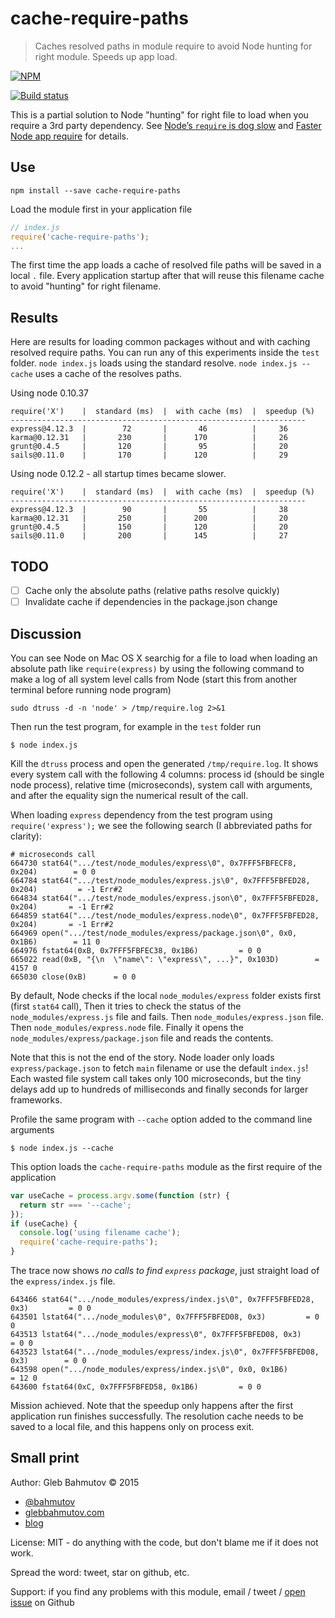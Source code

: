 # cache-require-paths

> Caches resolved paths in module require to avoid Node hunting for right module. Speeds up app load.

[![NPM][cache-require-paths-icon] ][cache-require-paths-url]

[![Build status][cache-require-paths-ci-image] ][cache-require-paths-ci-url]

[cache-require-paths-icon]: https://nodei.co/npm/cache-require-paths.png?downloads=true
[cache-require-paths-url]: https://npmjs.org/package/cache-require-paths
[cache-require-paths-ci-image]: https://travis-ci.org/bahmutov/cache-require-paths.png?branch=master
[cache-require-paths-ci-url]: https://travis-ci.org/bahmutov/cache-require-paths

This is a partial solution to Node "hunting" for right file to load when you require a 3rd party
dependency. See [Node’s `require` is dog slow](https://kev.inburke.com/kevin/node-require-is-dog-slow/) 
and [Faster Node app require](http://glebbahmutov.com/blog/faster-node-app-require/) for details.

## Use

    npm install --save cache-require-paths

Load the module first in your application file

```js
// index.js
require('cache-require-paths');
...
```

The first time the app loads a cache of resolved file paths will be saved in a local `.` file.
Every application startup after that will reuse this filename cache to avoid "hunting" for right
filename.

## Results

Here are results for loading common packages without and with caching resolved require paths.
You can run any of this experiments inside the `test` folder. `node index.js` loads
using the standard resolve. `node index.js --cache` uses a cache of the resolves paths.

Using node 0.10.37

    require('X')    |  standard (ms)  |  with cache (ms)  |  speedup (%)
    ------------------------------------------------------------------
    express@4.12.3  |        72       |       46          |     36
    karma@0.12.31   |       230       |      170          |     26
    grunt@0.4.5     |       120       |       95          |     20
    sails@0.11.0    |       170       |      120          |     29

Using node 0.12.2 - all startup times became slower.

    require('X')    |  standard (ms)  |  with cache (ms)  |  speedup (%)
    ------------------------------------------------------------------
    express@4.12.3  |        90       |       55          |     38
    karma@0.12.31   |       250       |      200          |     20
    grunt@0.4.5     |       150       |      120          |     20
    sails@0.11.0    |       200       |      145          |     27

## TODO

- [ ] Cache only the absolute paths (relative paths resolve quickly)
- [ ] Invalidate cache if dependencies in the package.json change

## Discussion

You can see Node on Mac OS X searchig for a file to load when loading an absolute path
like `require(express)` by using the following command to make a log of all system level
calls from Node (start this from another terminal before running node program)

    sudo dtruss -d -n 'node' > /tmp/require.log 2>&1

Then run the test program, for example in the `test` folder run

    $ node index.js

Kill the `dtruss` process and open the generated `/tmp/require.log`. It shows every system call
with the following 4 columns: process id (should be single node process), relative time (microseconds),
system call with arguments, and after the equality sign the numerical result of the call.

When loading `express` dependency from the test program using `require('express');` we see
the following search (I abbreviated paths for clarity):

    # microseconds call
    664730 stat64(".../test/node_modules/express\0", 0x7FFF5FBFECF8, 0x204)        = 0 0
    664784 stat64(".../test/node_modules/express.js\0", 0x7FFF5FBFED28, 0x204)         = -1 Err#2
    664834 stat64(".../test/node_modules/express.json\0", 0x7FFF5FBFED28, 0x204)       = -1 Err#2
    664859 stat64(".../test/node_modules/express.node\0", 0x7FFF5FBFED28, 0x204)       = -1 Err#2
    664969 open(".../test/node_modules/express/package.json\0", 0x0, 0x1B6)        = 11 0
    664976 fstat64(0xB, 0x7FFF5FBFEC38, 0x1B6)         = 0 0
    665022 read(0xB, "{\n  \"name\": \"express\", ...}", 0x103D)        = 4157 0
    665030 close(0xB)      = 0 0

By default, Node checks if the local `node_modules/express` folder exists first (first `stat64` call),
Then it tries to check the status of the `node_modules/express.js` file and fails. 
Then `node_modules/express.json` file. Then `node_modules/express.node` file. Finally it opens
the `node_modules/express/package.json` file and reads the contents. 

Note that this is not the end of the story. Node loader only loads `express/package.json` to fetch
`main` filename or use the default `index.js`! Each wasted file system call takes only 100 microseconds,
but the tiny delays add up to hundreds of milliseconds and finally seconds for larger frameworks.

Profile the same program with `--cache` option added to the command line arguments

    $ node index.js --cache

This option loads the `cache-require-paths` module as the first require of the application

```js
var useCache = process.argv.some(function (str) {
  return str === '--cache';
});
if (useCache) {
  console.log('using filename cache');
  require('cache-require-paths');
}
```

The trace now shows *no calls to find `express` package*, just straight load of the `express/index.js` file.

    643466 stat64(".../node_modules/express/index.js\0", 0x7FFF5FBFED28, 0x3)         = 0 0
    643501 lstat64(".../node_modules\0", 0x7FFF5FBFED08, 0x3)         = 0 0
    643513 lstat64(".../node_modules/express\0", 0x7FFF5FBFED08, 0x3)         = 0 0
    643523 lstat64(".../node_modules/express/index.js\0", 0x7FFF5FBFED08, 0x3)        = 0 0
    643598 open(".../node_modules/express/index.js\0", 0x0, 0x1B6)        = 12 0
    643600 fstat64(0xC, 0x7FFF5FBFED58, 0x1B6)         = 0 0

Mission achieved. Note that the speedup only happens after the first application run finishes successfully.
The resolution cache needs to be saved to a local file, and this happens only on process exit.

## Small print

Author: Gleb Bahmutov &copy; 2015

* [@bahmutov](https://twitter.com/bahmutov)
* [glebbahmutov.com](http://glebbahmutov.com)
* [blog](http://glebbahmutov.com/blog)

License: MIT - do anything with the code, but don't blame me if it does not work.

Spread the word: tweet, star on github, etc.

Support: if you find any problems with this module, email / tweet /
[open issue](https://github.com/bahmutov/cache-require-paths/issues) on Github
